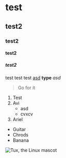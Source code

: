 # test
## test2
### test2
#### test2
##### test2

test test test [asd](http://google.com) **type**
*asd*

> Go for it

1. Test
2. Avi
    - asd
    - cvxcv
3. Ariel

* Guitar
* Chrods
* Banana

![Tux, the Linux mascot](https://mdg.imgix.net/assets/images/tux.png?auto=format&fit=clip&q=40&w=100)
